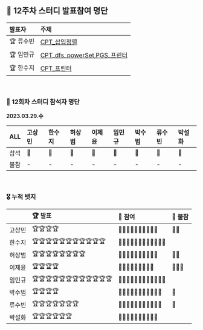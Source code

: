 ## 🚀 12주차 스터디 발표참여 명단

|발표자|주제|
|:--|:--|
|🏆 류수빈|[CPT_삽입정렬](https://github.com/nincoding/algorithm-study/blob/main/weeklyIssue/week_12/docs(%EB%A5%98%EC%88%98%EB%B9%88):%20%EC%82%BD%EC%9E%85%20%EC%A0%95%EB%A0%AC(Insertion%20Sort).md)|
|🏆 임민규|[CPT_dfs_powerSet,PGS_프린터](https://github.com/nincoding/algorithm-study/blob/main/weeklyIssue/week_12/%EC%9E%84%EB%AF%BC%EA%B7%9C:%20CPT_dfs_powerSet.md)|
|🏆 한수지|[CPT_프린터]()|

<br>

### 🌱 12회차 스터디 참석자 명단

**2023.03.29.수**

|ALL|고상민|한수지|허상범|이제윤|임민규|박수범|류수빈|박설화|
|:--|:--|:--|:--|:--|:--|:--|:--|:--|
|참석|🏅|🏅|🏅|🏅|🏅|🏅|🏅|🏅|
|불참|-|-|-|-|-|-|-|-|

<br>

### 🎖 누적 뱃지

||🏆 발표|🏅 참여|🧨 불참|
|:--|:--|:--|:--|
|고상민|🏆🏆🏆🏆|🏅🏅🏅🏅🏅🏅🏅🏅🏅🏅|🧨🧨|
|한수지|🏆🏆🏆🏆🏆🏆🏆🏆🏆🏆🏆|🏅🏅🏅🏅🏅🏅🏅🏅🏅🏅🏅🏅||
|허상범|🏆🏆🏆🏆🏆🏆🏆🏆|🏅🏅🏅🏅🏅🏅🏅🏅🏅🏅|🧨🧨|
|이제윤|🏆🏆🏆🏆|🏅🏅🏅🏅🏅🏅🏅🏅🏅|🧨🧨🧨|
|임민규|🏆🏆🏆🏆🏆🏆🏆🏆🏆🏆🏆🏆|🏅🏅🏅🏅🏅🏅🏅🏅🏅🏅🏅🏅||
|박수범|🏆🏆🏆🏆|🏅🏅🏅🏅🏅🏅🏅🏅🏅🏅🏅|🧨|
|류수빈|🏆🏆🏆🏆🏆🏆🏆|🏅🏅🏅🏅🏅🏅🏅🏅🏅🏅🏅|🧨|
|박설화|🏆🏆🏆🏆🏆🏆|🏅🏅🏅🏅🏅🏅🏅🏅🏅🏅|
